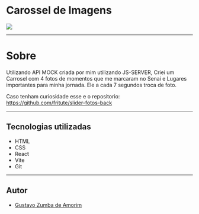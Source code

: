 # Carossel de Imagens 

![](./img/Captura%20de%20Tela%202025-08-07%20%C3%A0s%2010.45.23.png)

---

# Sobre
Utilizando API MOCK criada por mim utilizando JS-SERVER, Criei um Carrosel com 4 fotos de momentos que me marcaram no Senai e Lugares importantes para minha jornada.
Ele a cada 7 segundos troca de foto.


Caso tenham curiosidade esse e o repositorio: https://github.com/fritute/slider-fotos-back

___

## Tecnologias utilizadas
- HTML
- CSS
- React
- Vite
- Git

---
## Autor
- [Gustavo Zumba de Amorim](https://www.linkedin.com/in/gustavo-zumba-14ba1331b/)

